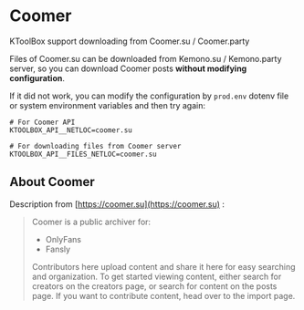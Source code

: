 # Coomer

KToolBox support downloading from Coomer.su / Coomer.party

Files of Coomer.su can be downloaded from Kemono.su / Kemono.party server, so you can download Coomer posts **without modifying configuration**.

If it did not work, you can modify the configuration by `prod.env` dotenv file or system environment variables and then try again:
```dotenv
# For Coomer API
KTOOLBOX_API__NETLOC=coomer.su

# For downloading files from Coomer server
KTOOLBOX_API__FILES_NETLOC=coomer.su
```

## About Coomer

Description from [https://coomer.su](https://coomer.su) :

> Coomer is a public archiver for:
> 
> - OnlyFans
> - Fansly
> 
> Contributors here upload content and share it here for easy searching and organization. To get started viewing content, either search for creators on the creators page, or search for content on the posts page. If you want to contribute content, head over to the import page.
